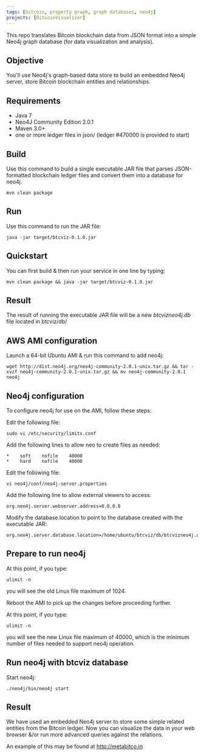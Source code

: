 ```yaml
---
tags: [bitcoin, property graph, graph databases, neo4j]
projects: [BitcoinVisualizer]
---
```


This repo translates Bitcoin blockchain data from JSON format into a simple Neo4j graph database (for data visualization and analysis).

Objective
---------

You'll use Neo4j's graph-based data store to build an embedded Neo4j server, store Bitcoin blockchain entities and relationships.

Requirements
------------

- Java 7
- Neo4J Community Edition 2.0.1
- Maven 3.0+
- one or more ledger files in json/ (ledger #470000 is provided to start)

Build
-----

Use this command to build a single executable JAR file that parses JSON-formatted blockchain ledger files and convert them into a database for neo4j.

```
mvn clean package 
```


Run
---

Use this command to run the JAR file:
```
java -jar target/btcviz-0.1.0.jar
```

Quickstart
----------

You can first build & then run your service in one line by typing: 
```
mvn clean package && java -jar target/btcviz-0.1.0.jar
```


Result
------
The result of running the executable JAR file will be a new *btcvizneo4j.db* file located in btcviz/db/


AWS AMI configuration
---------------------

Launch a 64-bit Ubuntu AMI & run this command to add neo4j:

```
wget http://dist.neo4j.org/neo4j-community-2.0.1-unix.tar.gz && tar -xvzf neo4j-community-2.0.1-unix.tar.gz && mv neo4j-community-2.0.1 neo4j
```

Neo4j configuration
-------------------

To configure neo4j for use on the AMI, follow these steps:


Edit the following file:
```
sudo vi /etc/security/limits.conf
```

Add the following lines to allow neo to create files as needed:
```
*    soft    nofile    40000
*    hard    nofile    40000
```

Edit the following file:
```
vi neo4j/conf/neo4j-server.properties
```

Add the following line to allow external viewers to access:
```
org.neo4j.server.webserver.address=0.0.0.0
```

Modify the database.location to point to the database created with the executable JAR:
```
org.neo4j.server.database.location=/home/ubuntu/btcviz/db/btcvizneo4j.db
```

Prepare to run neo4j
--------------------

At this point, if you type:
```
ulimit -n
```
you will see the old Linux file maximum of 1024.


Reboot the AMI to pick up the changes before proceeding further.


At this point, if you type:
```
ulimit -n
```
you will see the new Linux file maximum of 40000, which is the minimum number of files needed to support neo4j operation.


Run neo4j with btcviz database
------------------------------

Start neo4j:
```
./neo4j/bin/neo4j start
```


Result
------

We have used an embedded Neo4j server to store some simple related entities from the Bitcoin ledger.  Now you can visualize the data in your web browser &/or run more advanced queries against the relations.

An example of this may be found at http://metabitco.in

